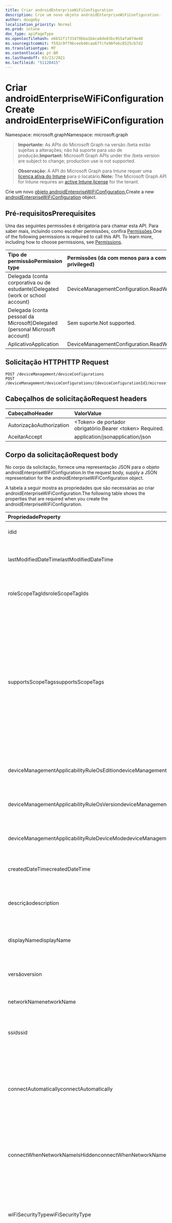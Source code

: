 ```yaml
---
title: Criar androidEnterpriseWiFiConfiguration
description: Crie um novo objeto androidEnterpriseWiFiConfiguration.
author: dougeby
localization_priority: Normal
ms.prod: intune
doc_type: apiPageType
ms.openlocfilehash: e6b52f1f33479bba1b4ca8de83bc955afa074e48
ms.sourcegitcommit: f592c9ff96ceeb40caa67fcfe90fe6c8525cb7d2
ms.translationtype: MT
ms.contentlocale: pt-BR
ms.lasthandoff: 03/23/2021
ms.locfileid: "51128415"
---
```

# <a name="create-androidenterprisewificonfiguration"></a><span data-ttu-id="4cfd9-103">Criar androidEnterpriseWiFiConfiguration</span><span class="sxs-lookup"><span data-stu-id="4cfd9-103">Create androidEnterpriseWiFiConfiguration</span></span>

<span data-ttu-id="4cfd9-104">Namespace: microsoft.graph</span><span class="sxs-lookup"><span data-stu-id="4cfd9-104">Namespace: microsoft.graph</span></span>

> <span data-ttu-id="4cfd9-105">**Importante:** As APIs do Microsoft Graph na versão /beta estão sujeitas a alterações; não há suporte para uso de produção.</span><span class="sxs-lookup"><span data-stu-id="4cfd9-105">**Important:** Microsoft Graph APIs under the /beta version are subject to change; production use is not supported.</span></span>

> <span data-ttu-id="4cfd9-106">**Observação:** A API do Microsoft Graph para Intune requer uma [licença ativa do Intune](https://go.microsoft.com/fwlink/?linkid=839381) para o locatário.</span><span class="sxs-lookup"><span data-stu-id="4cfd9-106">**Note:** The Microsoft Graph API for Intune requires an [active Intune license](https://go.microsoft.com/fwlink/?linkid=839381) for the tenant.</span></span>

<span data-ttu-id="4cfd9-107">Crie um novo [objeto androidEnterpriseWiFiConfiguration.](../resources/intune-deviceconfig-androidenterprisewificonfiguration.md)</span><span class="sxs-lookup"><span data-stu-id="4cfd9-107">Create a new [androidEnterpriseWiFiConfiguration](../resources/intune-deviceconfig-androidenterprisewificonfiguration.md) object.</span></span>

## <a name="prerequisites"></a><span data-ttu-id="4cfd9-108">Pré-requisitos</span><span class="sxs-lookup"><span data-stu-id="4cfd9-108">Prerequisites</span></span>
<span data-ttu-id="4cfd9-p101">Uma das seguintes permissões é obrigatória para chamar esta API. Para saber mais, incluindo como escolher permissões, confira [Permissões](/graph/permissions-reference).</span><span class="sxs-lookup"><span data-stu-id="4cfd9-p101">One of the following permissions is required to call this API. To learn more, including how to choose permissions, see [Permissions](/graph/permissions-reference).</span></span>

|<span data-ttu-id="4cfd9-111">Tipo de permissão</span><span class="sxs-lookup"><span data-stu-id="4cfd9-111">Permission type</span></span>|<span data-ttu-id="4cfd9-112">Permissões (da com menos para a com mais privilégios)</span><span class="sxs-lookup"><span data-stu-id="4cfd9-112">Permissions (from least to most privileged)</span></span>|
|:---|:---|
|<span data-ttu-id="4cfd9-113">Delegada (conta corporativa ou de estudante)</span><span class="sxs-lookup"><span data-stu-id="4cfd9-113">Delegated (work or school account)</span></span>|<span data-ttu-id="4cfd9-114">DeviceManagementConfiguration.ReadWrite.All</span><span class="sxs-lookup"><span data-stu-id="4cfd9-114">DeviceManagementConfiguration.ReadWrite.All</span></span>|
|<span data-ttu-id="4cfd9-115">Delegada (conta pessoal da Microsoft)</span><span class="sxs-lookup"><span data-stu-id="4cfd9-115">Delegated (personal Microsoft account)</span></span>|<span data-ttu-id="4cfd9-116">Sem suporte.</span><span class="sxs-lookup"><span data-stu-id="4cfd9-116">Not supported.</span></span>|
|<span data-ttu-id="4cfd9-117">Aplicativo</span><span class="sxs-lookup"><span data-stu-id="4cfd9-117">Application</span></span>|<span data-ttu-id="4cfd9-118">DeviceManagementConfiguration.ReadWrite.All</span><span class="sxs-lookup"><span data-stu-id="4cfd9-118">DeviceManagementConfiguration.ReadWrite.All</span></span>|

## <a name="http-request"></a><span data-ttu-id="4cfd9-119">Solicitação HTTP</span><span class="sxs-lookup"><span data-stu-id="4cfd9-119">HTTP Request</span></span>
<!-- {
  "blockType": "ignored"
}
-->
``` http
POST /deviceManagement/deviceConfigurations
POST /deviceManagement/deviceConfigurations/{deviceConfigurationId}/microsoft.graph.windowsDomainJoinConfiguration/networkAccessConfigurations
```

## <a name="request-headers"></a><span data-ttu-id="4cfd9-120">Cabeçalhos de solicitação</span><span class="sxs-lookup"><span data-stu-id="4cfd9-120">Request headers</span></span>
|<span data-ttu-id="4cfd9-121">Cabeçalho</span><span class="sxs-lookup"><span data-stu-id="4cfd9-121">Header</span></span>|<span data-ttu-id="4cfd9-122">Valor</span><span class="sxs-lookup"><span data-stu-id="4cfd9-122">Value</span></span>|
|:---|:---|
|<span data-ttu-id="4cfd9-123">Autorização</span><span class="sxs-lookup"><span data-stu-id="4cfd9-123">Authorization</span></span>|<span data-ttu-id="4cfd9-124">&lt;Token&gt; de portador obrigatório.</span><span class="sxs-lookup"><span data-stu-id="4cfd9-124">Bearer &lt;token&gt; Required.</span></span>|
|<span data-ttu-id="4cfd9-125">Aceitar</span><span class="sxs-lookup"><span data-stu-id="4cfd9-125">Accept</span></span>|<span data-ttu-id="4cfd9-126">application/json</span><span class="sxs-lookup"><span data-stu-id="4cfd9-126">application/json</span></span>|

## <a name="request-body"></a><span data-ttu-id="4cfd9-127">Corpo da solicitação</span><span class="sxs-lookup"><span data-stu-id="4cfd9-127">Request body</span></span>
<span data-ttu-id="4cfd9-128">No corpo da solicitação, fornece uma representação JSON para o objeto androidEnterpriseWiFiConfiguration.</span><span class="sxs-lookup"><span data-stu-id="4cfd9-128">In the request body, supply a JSON representation for the androidEnterpriseWiFiConfiguration object.</span></span>

<span data-ttu-id="4cfd9-129">A tabela a seguir mostra as propriedades que são necessárias ao criar androidEnterpriseWiFiConfiguration.</span><span class="sxs-lookup"><span data-stu-id="4cfd9-129">The following table shows the properties that are required when you create the androidEnterpriseWiFiConfiguration.</span></span>

|<span data-ttu-id="4cfd9-130">Propriedade</span><span class="sxs-lookup"><span data-stu-id="4cfd9-130">Property</span></span>|<span data-ttu-id="4cfd9-131">Tipo</span><span class="sxs-lookup"><span data-stu-id="4cfd9-131">Type</span></span>|<span data-ttu-id="4cfd9-132">Descrição</span><span class="sxs-lookup"><span data-stu-id="4cfd9-132">Description</span></span>|
|:---|:---|:---|
|<span data-ttu-id="4cfd9-133">id</span><span class="sxs-lookup"><span data-stu-id="4cfd9-133">id</span></span>|<span data-ttu-id="4cfd9-134">Cadeia de caracteres</span><span class="sxs-lookup"><span data-stu-id="4cfd9-134">String</span></span>|<span data-ttu-id="4cfd9-135">Chave da entidade.</span><span class="sxs-lookup"><span data-stu-id="4cfd9-135">Key of the entity.</span></span> <span data-ttu-id="4cfd9-136">Herdada de [deviceConfiguration](../resources/intune-shared-deviceconfiguration.md)</span><span class="sxs-lookup"><span data-stu-id="4cfd9-136">Inherited from [deviceConfiguration](../resources/intune-shared-deviceconfiguration.md)</span></span>|
|<span data-ttu-id="4cfd9-137">lastModifiedDateTime</span><span class="sxs-lookup"><span data-stu-id="4cfd9-137">lastModifiedDateTime</span></span>|<span data-ttu-id="4cfd9-138">DateTimeOffset</span><span class="sxs-lookup"><span data-stu-id="4cfd9-138">DateTimeOffset</span></span>|<span data-ttu-id="4cfd9-139">DateTime da última modificação do objeto.</span><span class="sxs-lookup"><span data-stu-id="4cfd9-139">DateTime the object was last modified.</span></span> <span data-ttu-id="4cfd9-140">Herdada de [deviceConfiguration](../resources/intune-shared-deviceconfiguration.md)</span><span class="sxs-lookup"><span data-stu-id="4cfd9-140">Inherited from [deviceConfiguration](../resources/intune-shared-deviceconfiguration.md)</span></span>|
|<span data-ttu-id="4cfd9-141">roleScopeTagIds</span><span class="sxs-lookup"><span data-stu-id="4cfd9-141">roleScopeTagIds</span></span>|<span data-ttu-id="4cfd9-142">Coleção de cadeias de caracteres</span><span class="sxs-lookup"><span data-stu-id="4cfd9-142">String collection</span></span>|<span data-ttu-id="4cfd9-143">Lista de marcas de escopo para esta instância entity.</span><span class="sxs-lookup"><span data-stu-id="4cfd9-143">List of Scope Tags for this Entity instance.</span></span> <span data-ttu-id="4cfd9-144">Herdada de [deviceConfiguration](../resources/intune-shared-deviceconfiguration.md)</span><span class="sxs-lookup"><span data-stu-id="4cfd9-144">Inherited from [deviceConfiguration](../resources/intune-shared-deviceconfiguration.md)</span></span>|
|<span data-ttu-id="4cfd9-145">supportsScopeTags</span><span class="sxs-lookup"><span data-stu-id="4cfd9-145">supportsScopeTags</span></span>|<span data-ttu-id="4cfd9-146">Booleano</span><span class="sxs-lookup"><span data-stu-id="4cfd9-146">Boolean</span></span>|<span data-ttu-id="4cfd9-147">Indica se a Configuração de Dispositivo subjacente dá suporte ou não à atribuição de marcas de escopo.</span><span class="sxs-lookup"><span data-stu-id="4cfd9-147">Indicates whether or not the underlying Device Configuration supports the assignment of scope tags.</span></span> <span data-ttu-id="4cfd9-148">A atribuição à propriedade ScopeTags não é permitida quando esse valor é falso e as entidades não estarão visíveis para usuários com escopo.</span><span class="sxs-lookup"><span data-stu-id="4cfd9-148">Assigning to the ScopeTags property is not allowed when this value is false and entities will not be visible to scoped users.</span></span> <span data-ttu-id="4cfd9-149">Isso ocorre para políticas herdadas criadas no Silverlight e podem ser resolvidas excluindo e recriando a política no Portal do Azure.</span><span class="sxs-lookup"><span data-stu-id="4cfd9-149">This occurs for Legacy policies created in Silverlight and can be resolved by deleting and recreating the policy in the Azure Portal.</span></span> <span data-ttu-id="4cfd9-150">Essa propriedade é somente leitura.</span><span class="sxs-lookup"><span data-stu-id="4cfd9-150">This property is read-only.</span></span> <span data-ttu-id="4cfd9-151">Herdada de [deviceConfiguration](../resources/intune-shared-deviceconfiguration.md)</span><span class="sxs-lookup"><span data-stu-id="4cfd9-151">Inherited from [deviceConfiguration](../resources/intune-shared-deviceconfiguration.md)</span></span>|
|<span data-ttu-id="4cfd9-152">deviceManagementApplicabilityRuleOsEdition</span><span class="sxs-lookup"><span data-stu-id="4cfd9-152">deviceManagementApplicabilityRuleOsEdition</span></span>|[<span data-ttu-id="4cfd9-153">deviceManagementApplicabilityRuleOsEdition</span><span class="sxs-lookup"><span data-stu-id="4cfd9-153">deviceManagementApplicabilityRuleOsEdition</span></span>](../resources/intune-deviceconfig-devicemanagementapplicabilityruleosedition.md)|<span data-ttu-id="4cfd9-154">A aplicabilidade da edição do sistema operacional para esta Política.</span><span class="sxs-lookup"><span data-stu-id="4cfd9-154">The OS edition applicability for this Policy.</span></span> <span data-ttu-id="4cfd9-155">Herdada de [deviceConfiguration](../resources/intune-shared-deviceconfiguration.md)</span><span class="sxs-lookup"><span data-stu-id="4cfd9-155">Inherited from [deviceConfiguration](../resources/intune-shared-deviceconfiguration.md)</span></span>|
|<span data-ttu-id="4cfd9-156">deviceManagementApplicabilityRuleOsVersion</span><span class="sxs-lookup"><span data-stu-id="4cfd9-156">deviceManagementApplicabilityRuleOsVersion</span></span>|[<span data-ttu-id="4cfd9-157">deviceManagementApplicabilityRuleOsVersion</span><span class="sxs-lookup"><span data-stu-id="4cfd9-157">deviceManagementApplicabilityRuleOsVersion</span></span>](../resources/intune-deviceconfig-devicemanagementapplicabilityruleosversion.md)|<span data-ttu-id="4cfd9-158">A regra de aplicabilidade da versão do sistema operacional para esta Política.</span><span class="sxs-lookup"><span data-stu-id="4cfd9-158">The OS version applicability rule for this Policy.</span></span> <span data-ttu-id="4cfd9-159">Herdada de [deviceConfiguration](../resources/intune-shared-deviceconfiguration.md)</span><span class="sxs-lookup"><span data-stu-id="4cfd9-159">Inherited from [deviceConfiguration](../resources/intune-shared-deviceconfiguration.md)</span></span>|
|<span data-ttu-id="4cfd9-160">deviceManagementApplicabilityRuleDeviceMode</span><span class="sxs-lookup"><span data-stu-id="4cfd9-160">deviceManagementApplicabilityRuleDeviceMode</span></span>|[<span data-ttu-id="4cfd9-161">deviceManagementApplicabilityRuleDeviceMode</span><span class="sxs-lookup"><span data-stu-id="4cfd9-161">deviceManagementApplicabilityRuleDeviceMode</span></span>](../resources/intune-deviceconfig-devicemanagementapplicabilityruledevicemode.md)|<span data-ttu-id="4cfd9-162">A regra de aplicabilidade do modo de dispositivo para esta Política.</span><span class="sxs-lookup"><span data-stu-id="4cfd9-162">The device mode applicability rule for this Policy.</span></span> <span data-ttu-id="4cfd9-163">Herdada de [deviceConfiguration](../resources/intune-shared-deviceconfiguration.md)</span><span class="sxs-lookup"><span data-stu-id="4cfd9-163">Inherited from [deviceConfiguration](../resources/intune-shared-deviceconfiguration.md)</span></span>|
|<span data-ttu-id="4cfd9-164">createdDateTime</span><span class="sxs-lookup"><span data-stu-id="4cfd9-164">createdDateTime</span></span>|<span data-ttu-id="4cfd9-165">DateTimeOffset</span><span class="sxs-lookup"><span data-stu-id="4cfd9-165">DateTimeOffset</span></span>|<span data-ttu-id="4cfd9-166">DateTime em que o objeto foi criado.</span><span class="sxs-lookup"><span data-stu-id="4cfd9-166">DateTime the object was created.</span></span> <span data-ttu-id="4cfd9-167">Herdada de [deviceConfiguration](../resources/intune-shared-deviceconfiguration.md)</span><span class="sxs-lookup"><span data-stu-id="4cfd9-167">Inherited from [deviceConfiguration](../resources/intune-shared-deviceconfiguration.md)</span></span>|
|<span data-ttu-id="4cfd9-168">descrição</span><span class="sxs-lookup"><span data-stu-id="4cfd9-168">description</span></span>|<span data-ttu-id="4cfd9-169">Cadeia de caracteres</span><span class="sxs-lookup"><span data-stu-id="4cfd9-169">String</span></span>|<span data-ttu-id="4cfd9-170">O administrador forneceu a descrição da Configuração do dispositivo.</span><span class="sxs-lookup"><span data-stu-id="4cfd9-170">Admin provided description of the Device Configuration.</span></span> <span data-ttu-id="4cfd9-171">Herdada de [deviceConfiguration](../resources/intune-shared-deviceconfiguration.md)</span><span class="sxs-lookup"><span data-stu-id="4cfd9-171">Inherited from [deviceConfiguration](../resources/intune-shared-deviceconfiguration.md)</span></span>|
|<span data-ttu-id="4cfd9-172">displayName</span><span class="sxs-lookup"><span data-stu-id="4cfd9-172">displayName</span></span>|<span data-ttu-id="4cfd9-173">Cadeia de caracteres</span><span class="sxs-lookup"><span data-stu-id="4cfd9-173">String</span></span>|<span data-ttu-id="4cfd9-174">O administrador forneceu o nome da Configuração do dispositivo.</span><span class="sxs-lookup"><span data-stu-id="4cfd9-174">Admin provided name of the device configuration.</span></span> <span data-ttu-id="4cfd9-175">Herdada de [deviceConfiguration](../resources/intune-shared-deviceconfiguration.md)</span><span class="sxs-lookup"><span data-stu-id="4cfd9-175">Inherited from [deviceConfiguration](../resources/intune-shared-deviceconfiguration.md)</span></span>|
|<span data-ttu-id="4cfd9-176">versão</span><span class="sxs-lookup"><span data-stu-id="4cfd9-176">version</span></span>|<span data-ttu-id="4cfd9-177">Int32</span><span class="sxs-lookup"><span data-stu-id="4cfd9-177">Int32</span></span>|<span data-ttu-id="4cfd9-178">Versão da configuração do dispositivo.</span><span class="sxs-lookup"><span data-stu-id="4cfd9-178">Version of the device configuration.</span></span> <span data-ttu-id="4cfd9-179">Herdada de [deviceConfiguration](../resources/intune-shared-deviceconfiguration.md)</span><span class="sxs-lookup"><span data-stu-id="4cfd9-179">Inherited from [deviceConfiguration](../resources/intune-shared-deviceconfiguration.md)</span></span>|
|<span data-ttu-id="4cfd9-180">networkName</span><span class="sxs-lookup"><span data-stu-id="4cfd9-180">networkName</span></span>|<span data-ttu-id="4cfd9-181">Cadeia de caracteres</span><span class="sxs-lookup"><span data-stu-id="4cfd9-181">String</span></span>|<span data-ttu-id="4cfd9-182">Nome da rede Herdado [do androidWiFiConfiguration](../resources/intune-deviceconfig-androidwificonfiguration.md)</span><span class="sxs-lookup"><span data-stu-id="4cfd9-182">Network Name Inherited from [androidWiFiConfiguration](../resources/intune-deviceconfig-androidwificonfiguration.md)</span></span>|
|<span data-ttu-id="4cfd9-183">ssid</span><span class="sxs-lookup"><span data-stu-id="4cfd9-183">ssid</span></span>|<span data-ttu-id="4cfd9-184">Cadeia de caracteres</span><span class="sxs-lookup"><span data-stu-id="4cfd9-184">String</span></span>|<span data-ttu-id="4cfd9-185">Esse é o nome da rede Wi-Fi que é transmitida para todos os dispositivos.</span><span class="sxs-lookup"><span data-stu-id="4cfd9-185">This is the name of the Wi-Fi network that is broadcast to all devices.</span></span> <span data-ttu-id="4cfd9-186">Herdado [do androidWiFiConfiguration](../resources/intune-deviceconfig-androidwificonfiguration.md)</span><span class="sxs-lookup"><span data-stu-id="4cfd9-186">Inherited from [androidWiFiConfiguration](../resources/intune-deviceconfig-androidwificonfiguration.md)</span></span>|
|<span data-ttu-id="4cfd9-187">connectAutomatically</span><span class="sxs-lookup"><span data-stu-id="4cfd9-187">connectAutomatically</span></span>|<span data-ttu-id="4cfd9-188">Booleano</span><span class="sxs-lookup"><span data-stu-id="4cfd9-188">Boolean</span></span>|<span data-ttu-id="4cfd9-189">Conecte-se automaticamente quando essa rede estiver no intervalo.</span><span class="sxs-lookup"><span data-stu-id="4cfd9-189">Connect automatically when this network is in range.</span></span> <span data-ttu-id="4cfd9-190">Definir isso como true ignorará o prompt do usuário e conectará automaticamente o dispositivo Wi-Fi rede.</span><span class="sxs-lookup"><span data-stu-id="4cfd9-190">Setting this to true will skip the user prompt and automatically connect the device to Wi-Fi network.</span></span> <span data-ttu-id="4cfd9-191">Herdado [do androidWiFiConfiguration](../resources/intune-deviceconfig-androidwificonfiguration.md)</span><span class="sxs-lookup"><span data-stu-id="4cfd9-191">Inherited from [androidWiFiConfiguration](../resources/intune-deviceconfig-androidwificonfiguration.md)</span></span>|
|<span data-ttu-id="4cfd9-192">connectWhenNetworkNameIsHidden</span><span class="sxs-lookup"><span data-stu-id="4cfd9-192">connectWhenNetworkNameIsHidden</span></span>|<span data-ttu-id="4cfd9-193">Booleano</span><span class="sxs-lookup"><span data-stu-id="4cfd9-193">Boolean</span></span>|<span data-ttu-id="4cfd9-194">Quando definido como true, esse perfil força o dispositivo a se conectar a uma rede que não transmite seu SSID para todos os dispositivos.</span><span class="sxs-lookup"><span data-stu-id="4cfd9-194">When set to true, this profile forces the device to connect to a network that doesn't broadcast its SSID to all devices.</span></span> <span data-ttu-id="4cfd9-195">Herdado [do androidWiFiConfiguration](../resources/intune-deviceconfig-androidwificonfiguration.md)</span><span class="sxs-lookup"><span data-stu-id="4cfd9-195">Inherited from [androidWiFiConfiguration](../resources/intune-deviceconfig-androidwificonfiguration.md)</span></span>|
|<span data-ttu-id="4cfd9-196">wiFiSecurityType</span><span class="sxs-lookup"><span data-stu-id="4cfd9-196">wiFiSecurityType</span></span>|[<span data-ttu-id="4cfd9-197">androidWiFiSecurityType</span><span class="sxs-lookup"><span data-stu-id="4cfd9-197">androidWiFiSecurityType</span></span>](../resources/intune-deviceconfig-androidwifisecuritytype.md)|<span data-ttu-id="4cfd9-198">Indica se Wi-Fi ponto de extremidade usa um tipo de segurança baseado em EAP.</span><span class="sxs-lookup"><span data-stu-id="4cfd9-198">Indicates whether Wi-Fi endpoint uses an EAP based security type.</span></span> <span data-ttu-id="4cfd9-199">Herdado [de androidWiFiConfiguration](../resources/intune-deviceconfig-androidwificonfiguration.md).</span><span class="sxs-lookup"><span data-stu-id="4cfd9-199">Inherited from [androidWiFiConfiguration](../resources/intune-deviceconfig-androidwificonfiguration.md).</span></span> <span data-ttu-id="4cfd9-200">Os valores possíveis são: `open`, `wpaEnterprise`, `wpa2Enterprise`.</span><span class="sxs-lookup"><span data-stu-id="4cfd9-200">Possible values are: `open`, `wpaEnterprise`, `wpa2Enterprise`.</span></span>|
|<span data-ttu-id="4cfd9-201">eapType</span><span class="sxs-lookup"><span data-stu-id="4cfd9-201">eapType</span></span>|[<span data-ttu-id="4cfd9-202">androidEapType</span><span class="sxs-lookup"><span data-stu-id="4cfd9-202">androidEapType</span></span>](../resources/intune-deviceconfig-androideaptype.md)|<span data-ttu-id="4cfd9-203">Indica o tipo de conjunto de protocolo EAP no ponto de extremidade Wi-Fi (roteador).</span><span class="sxs-lookup"><span data-stu-id="4cfd9-203">Indicates the type of EAP protocol set on the Wi-Fi endpoint (router).</span></span> <span data-ttu-id="4cfd9-204">Os valores possíveis são: `eapTls`, `eapTtls`, `peap`.</span><span class="sxs-lookup"><span data-stu-id="4cfd9-204">Possible values are: `eapTls`, `eapTtls`, `peap`.</span></span>|
|<span data-ttu-id="4cfd9-205">authenticationMethod</span><span class="sxs-lookup"><span data-stu-id="4cfd9-205">authenticationMethod</span></span>|[<span data-ttu-id="4cfd9-206">wiFiAuthenticationMethod</span><span class="sxs-lookup"><span data-stu-id="4cfd9-206">wiFiAuthenticationMethod</span></span>](../resources/intune-deviceconfig-wifiauthenticationmethod.md)|<span data-ttu-id="4cfd9-207">Indica o Método de Autenticação que o cliente (dispositivo) precisa usar quando o Tipo de EAP está configurado para PEAP ou EAP-TTLS.</span><span class="sxs-lookup"><span data-stu-id="4cfd9-207">Indicates the Authentication Method the client (device) needs to use when the EAP Type is configured to PEAP or EAP-TTLS.</span></span> <span data-ttu-id="4cfd9-208">Os valores possíveis são: `certificate`, `usernameAndPassword`, `derivedCredential`.</span><span class="sxs-lookup"><span data-stu-id="4cfd9-208">Possible values are: `certificate`, `usernameAndPassword`, `derivedCredential`.</span></span>|
|<span data-ttu-id="4cfd9-209">innerAuthenticationProtocolForEapTtls</span><span class="sxs-lookup"><span data-stu-id="4cfd9-209">innerAuthenticationProtocolForEapTtls</span></span>|[<span data-ttu-id="4cfd9-210">nonEapAuthenticationMethodForEapTtlsType</span><span class="sxs-lookup"><span data-stu-id="4cfd9-210">nonEapAuthenticationMethodForEapTtlsType</span></span>](../resources/intune-deviceconfig-noneapauthenticationmethodforeapttlstype.md)|<span data-ttu-id="4cfd9-211">Método não EAP para Autenticação (Identidade Interna) quando Tipo de EAP é EAP-TTLS e Authenticationmethod é Nome de Usuário e Senha.</span><span class="sxs-lookup"><span data-stu-id="4cfd9-211">Non-EAP Method for Authentication (Inner Identity) when EAP Type is EAP-TTLS and Authenticationmethod is Username and Password.</span></span> <span data-ttu-id="4cfd9-212">Os valores possíveis são: `unencryptedPassword`, `challengeHandshakeAuthenticationProtocol`, `microsoftChap`, `microsoftChapVersionTwo`.</span><span class="sxs-lookup"><span data-stu-id="4cfd9-212">Possible values are: `unencryptedPassword`, `challengeHandshakeAuthenticationProtocol`, `microsoftChap`, `microsoftChapVersionTwo`.</span></span>|
|<span data-ttu-id="4cfd9-213">innerAuthenticationProtocolForPeap</span><span class="sxs-lookup"><span data-stu-id="4cfd9-213">innerAuthenticationProtocolForPeap</span></span>|[<span data-ttu-id="4cfd9-214">nonEapAuthenticationMethodForPeap</span><span class="sxs-lookup"><span data-stu-id="4cfd9-214">nonEapAuthenticationMethodForPeap</span></span>](../resources/intune-deviceconfig-noneapauthenticationmethodforpeap.md)|<span data-ttu-id="4cfd9-215">Método não EAP para Autenticação (Identidade Interna) quando Tipo de EAP é PEAP e Authenticationmethod é Nome de Usuário e Senha.</span><span class="sxs-lookup"><span data-stu-id="4cfd9-215">Non-EAP Method for Authentication (Inner Identity) when EAP Type is PEAP and Authenticationmethod is Username and Password.</span></span> <span data-ttu-id="4cfd9-216">Os valores possíveis são: `none` e `microsoftChapVersionTwo`.</span><span class="sxs-lookup"><span data-stu-id="4cfd9-216">Possible values are: `none`, `microsoftChapVersionTwo`.</span></span>|
|<span data-ttu-id="4cfd9-217">outerIdentityPrivacyTemporaryValue</span><span class="sxs-lookup"><span data-stu-id="4cfd9-217">outerIdentityPrivacyTemporaryValue</span></span>|<span data-ttu-id="4cfd9-218">Cadeia de caracteres</span><span class="sxs-lookup"><span data-stu-id="4cfd9-218">String</span></span>|<span data-ttu-id="4cfd9-219">Habilita a privacidade de identidade (Identidade Externa) quando o Tipo EAP estiver configurado para EAP-TTLS ou PEAP.</span><span class="sxs-lookup"><span data-stu-id="4cfd9-219">Enable identity privacy (Outer Identity) when EAP Type is configured to EAP-TTLS or PEAP.</span></span> <span data-ttu-id="4cfd9-220">A cadeia de caracteres fornecida aqui é usada para mascarar o nome de usuário de usuários individuais quando eles tentam se conectar Wi-Fi rede.</span><span class="sxs-lookup"><span data-stu-id="4cfd9-220">The String provided here is used to mask the username of individual users when they attempt to connect to Wi-Fi network.</span></span>|
|<span data-ttu-id="4cfd9-221">usernameFormatString</span><span class="sxs-lookup"><span data-stu-id="4cfd9-221">usernameFormatString</span></span>|<span data-ttu-id="4cfd9-222">Cadeia de caracteres</span><span class="sxs-lookup"><span data-stu-id="4cfd9-222">String</span></span>|<span data-ttu-id="4cfd9-223">Cadeia de caracteres de formato de nome de usuário usada para criar o nome de usuário para se conectar ao wifi</span><span class="sxs-lookup"><span data-stu-id="4cfd9-223">Username format string used to build the username to connect to wifi</span></span>|
|<span data-ttu-id="4cfd9-224">passwordFormatString</span><span class="sxs-lookup"><span data-stu-id="4cfd9-224">passwordFormatString</span></span>|<span data-ttu-id="4cfd9-225">Cadeia de caracteres</span><span class="sxs-lookup"><span data-stu-id="4cfd9-225">String</span></span>|<span data-ttu-id="4cfd9-226">Cadeia de caracteres de formato de senha usada para criar a senha para se conectar ao wifi</span><span class="sxs-lookup"><span data-stu-id="4cfd9-226">Password format string used to build the password to connect to wifi</span></span>|
|<span data-ttu-id="4cfd9-227">preSharedKey</span><span class="sxs-lookup"><span data-stu-id="4cfd9-227">preSharedKey</span></span>|<span data-ttu-id="4cfd9-228">Cadeia de caracteres</span><span class="sxs-lookup"><span data-stu-id="4cfd9-228">String</span></span>|<span data-ttu-id="4cfd9-229">PreSharedKey usado para criar a senha para se conectar ao wifi</span><span class="sxs-lookup"><span data-stu-id="4cfd9-229">PreSharedKey used to build the password to connect to wifi</span></span>|



## <a name="response"></a><span data-ttu-id="4cfd9-230">Resposta</span><span class="sxs-lookup"><span data-stu-id="4cfd9-230">Response</span></span>
<span data-ttu-id="4cfd9-231">Se tiver êxito, este método retornará um código de resposta e um `201 Created` [objeto androidEnterpriseWiFiConfiguration](../resources/intune-deviceconfig-androidenterprisewificonfiguration.md) no corpo da resposta.</span><span class="sxs-lookup"><span data-stu-id="4cfd9-231">If successful, this method returns a `201 Created` response code and a [androidEnterpriseWiFiConfiguration](../resources/intune-deviceconfig-androidenterprisewificonfiguration.md) object in the response body.</span></span>

## <a name="example"></a><span data-ttu-id="4cfd9-232">Exemplo</span><span class="sxs-lookup"><span data-stu-id="4cfd9-232">Example</span></span>

### <a name="request"></a><span data-ttu-id="4cfd9-233">Solicitação</span><span class="sxs-lookup"><span data-stu-id="4cfd9-233">Request</span></span>
<span data-ttu-id="4cfd9-234">Este é um exemplo da solicitação.</span><span class="sxs-lookup"><span data-stu-id="4cfd9-234">Here is an example of the request.</span></span>
``` http
POST https://graph.microsoft.com/beta/deviceManagement/deviceConfigurations
Content-type: application/json
Content-length: 1699

{
  "@odata.type": "#microsoft.graph.androidEnterpriseWiFiConfiguration",
  "roleScopeTagIds": [
    "Role Scope Tag Ids value"
  ],
  "supportsScopeTags": true,
  "deviceManagementApplicabilityRuleOsEdition": {
    "@odata.type": "microsoft.graph.deviceManagementApplicabilityRuleOsEdition",
    "osEditionTypes": [
      "windows10EnterpriseN"
    ],
    "name": "Name value",
    "ruleType": "exclude"
  },
  "deviceManagementApplicabilityRuleOsVersion": {
    "@odata.type": "microsoft.graph.deviceManagementApplicabilityRuleOsVersion",
    "minOSVersion": "Min OSVersion value",
    "maxOSVersion": "Max OSVersion value",
    "name": "Name value",
    "ruleType": "exclude"
  },
  "deviceManagementApplicabilityRuleDeviceMode": {
    "@odata.type": "microsoft.graph.deviceManagementApplicabilityRuleDeviceMode",
    "deviceMode": "sModeConfiguration",
    "name": "Name value",
    "ruleType": "exclude"
  },
  "description": "Description value",
  "displayName": "Display Name value",
  "version": 7,
  "networkName": "Network Name value",
  "ssid": "Ssid value",
  "connectAutomatically": true,
  "connectWhenNetworkNameIsHidden": true,
  "wiFiSecurityType": "wpaEnterprise",
  "eapType": "eapTtls",
  "authenticationMethod": "usernameAndPassword",
  "innerAuthenticationProtocolForEapTtls": "challengeHandshakeAuthenticationProtocol",
  "innerAuthenticationProtocolForPeap": "microsoftChapVersionTwo",
  "outerIdentityPrivacyTemporaryValue": "Outer Identity Privacy Temporary Value value",
  "usernameFormatString": "Username Format String value",
  "passwordFormatString": "Password Format String value",
  "preSharedKey": "Pre Shared Key value"
}
```

### <a name="response"></a><span data-ttu-id="4cfd9-235">Resposta</span><span class="sxs-lookup"><span data-stu-id="4cfd9-235">Response</span></span>
<span data-ttu-id="4cfd9-p122">Veja a seguir um exemplo da resposta. Observação: o objeto response mostrado aqui pode estar truncado por motivos de concisão. Todas as propriedades serão retornadas de uma chamada real.</span><span class="sxs-lookup"><span data-stu-id="4cfd9-p122">Here is an example of the response. Note: The response object shown here may be truncated for brevity. All of the properties will be returned from an actual call.</span></span>
``` http
HTTP/1.1 201 Created
Content-Type: application/json
Content-Length: 1871

{
  "@odata.type": "#microsoft.graph.androidEnterpriseWiFiConfiguration",
  "id": "972edff4-dff4-972e-f4df-2e97f4df2e97",
  "lastModifiedDateTime": "2017-01-01T00:00:35.1329464-08:00",
  "roleScopeTagIds": [
    "Role Scope Tag Ids value"
  ],
  "supportsScopeTags": true,
  "deviceManagementApplicabilityRuleOsEdition": {
    "@odata.type": "microsoft.graph.deviceManagementApplicabilityRuleOsEdition",
    "osEditionTypes": [
      "windows10EnterpriseN"
    ],
    "name": "Name value",
    "ruleType": "exclude"
  },
  "deviceManagementApplicabilityRuleOsVersion": {
    "@odata.type": "microsoft.graph.deviceManagementApplicabilityRuleOsVersion",
    "minOSVersion": "Min OSVersion value",
    "maxOSVersion": "Max OSVersion value",
    "name": "Name value",
    "ruleType": "exclude"
  },
  "deviceManagementApplicabilityRuleDeviceMode": {
    "@odata.type": "microsoft.graph.deviceManagementApplicabilityRuleDeviceMode",
    "deviceMode": "sModeConfiguration",
    "name": "Name value",
    "ruleType": "exclude"
  },
  "createdDateTime": "2017-01-01T00:02:43.5775965-08:00",
  "description": "Description value",
  "displayName": "Display Name value",
  "version": 7,
  "networkName": "Network Name value",
  "ssid": "Ssid value",
  "connectAutomatically": true,
  "connectWhenNetworkNameIsHidden": true,
  "wiFiSecurityType": "wpaEnterprise",
  "eapType": "eapTtls",
  "authenticationMethod": "usernameAndPassword",
  "innerAuthenticationProtocolForEapTtls": "challengeHandshakeAuthenticationProtocol",
  "innerAuthenticationProtocolForPeap": "microsoftChapVersionTwo",
  "outerIdentityPrivacyTemporaryValue": "Outer Identity Privacy Temporary Value value",
  "usernameFormatString": "Username Format String value",
  "passwordFormatString": "Password Format String value",
  "preSharedKey": "Pre Shared Key value"
}
```




